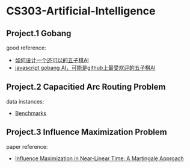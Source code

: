 # CS303-Artificial-Intelligence
## Project.1  Gobang
good reference:
* [如何设计一个还可以的五子棋AI](https://kimlongli.github.io/2016/12/14/%E5%A6%82%E4%BD%95%E8%AE%BE%E8%AE%A1%E4%B8%80%E4%B8%AA%E8%BF%98%E5%8F%AF%E4%BB%A5%E7%9A%84%E4%BA%94%E5%AD%90%E6%A3%8BAI/)
* [javascript gobang AI，可能是github上最受欢迎的五子棋AI](https://github.com/lihongxun945/gobang)
## Project.2 Capacitied Arc Routing Problem
data instances:
* [Benchmarks](Benchmarks)
## Project.3 Influence Maximization Problem
paper reference:
* [Influence Maximization in Near-Linear Time: A Martingale Approach](https://dl.acm.org/citation.cfm?id=2723734)
